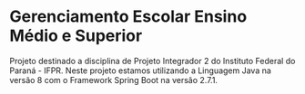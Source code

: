 # Gerenciamento Escolar Ensino Médio e Superior

Projeto destinado a disciplina de Projeto Integrador 2 do Instituto Federal do Paraná - IFPR.
Neste projeto estamos utilizando a Linguagem Java na versão 8 com o Framework Spring Boot na versão 2.7.1.
